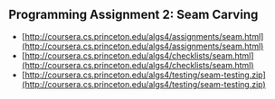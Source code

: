 ## Programming Assignment 2: Seam Carving

* [http://coursera.cs.princeton.edu/algs4/assignments/seam.html](http://coursera.cs.princeton.edu/algs4/assignments/seam.html)
* [http://coursera.cs.princeton.edu/algs4/checklists/seam.html](http://coursera.cs.princeton.edu/algs4/checklists/seam.html)
* [http://coursera.cs.princeton.edu/algs4/testing/seam-testing.zip](http://coursera.cs.princeton.edu/algs4/testing/seam-testing.zip)